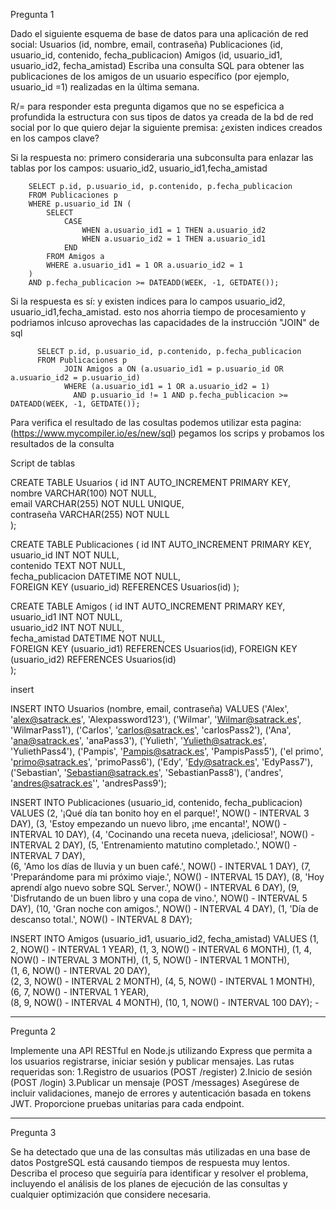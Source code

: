 
Pregunta 1

Dado el siguiente esquema de base de datos para una
aplicación de red social:
Usuarios (id, nombre, email, contraseña)
Publicaciones (id, usuario_id, contenido, fecha_publicacion)
Amigos (id, usuario_id1, usuario_id2, fecha_amistad)
Escriba una consulta SQL para obtener las publicaciones de
los amigos de un usuario específico (por ejemplo, usuario_id =1)
realizadas en la última semana.

R/= para responder esta pregunta digamos que no se espeficica a profundida la estructura con sus tipos de datos ya creada de la bd de red social por lo que quiero
dejar la siguiente premisa: ¿existen indices creados en los campos clave?

Si la respuesta no: primero consideraria una subconsulta para enlazar las tablas por los campos: usuario_id2, usuario_id1,fecha_amistad

        SELECT p.id, p.usuario_id, p.contenido, p.fecha_publicacion
        FROM Publicaciones p
        WHERE p.usuario_id IN (
            SELECT 
                CASE 
                    WHEN a.usuario_id1 = 1 THEN a.usuario_id2
                    WHEN a.usuario_id2 = 1 THEN a.usuario_id1
                END
            FROM Amigos a
            WHERE a.usuario_id1 = 1 OR a.usuario_id2 = 1
        )
        AND p.fecha_publicacion >= DATEADD(WEEK, -1, GETDATE());


Si la respuesta es sí: y existen indices para lo campos  usuario_id2, usuario_id1,fecha_amistad. esto nos ahorria tiempo de procesamiento y podriamos inlcuso aprovechas las capacidades de la instrucción "JOIN" de sql

          SELECT p.id, p.usuario_id, p.contenido, p.fecha_publicacion
          FROM Publicaciones p
                JOIN Amigos a ON (a.usuario_id1 = p.usuario_id OR a.usuario_id2 = p.usuario_id)
                WHERE (a.usuario_id1 = 1 OR a.usuario_id2 = 1)
                  AND p.usuario_id != 1 AND p.fecha_publicacion >= DATEADD(WEEK, -1, GETDATE());



Para verifica el resultado de las cosultas podemos utilizar esta pagina: (https://www.mycompiler.io/es/new/sql) pegamos los scrips y probamos los resultados de la consulta

Script de tablas

CREATE TABLE Usuarios (
    id INT AUTO_INCREMENT PRIMARY KEY,      
    nombre VARCHAR(100) NOT NULL,           
    email VARCHAR(255) NOT NULL UNIQUE,    
    contraseña VARCHAR(255) NOT NULL        
);

CREATE TABLE Publicaciones (
    id INT AUTO_INCREMENT PRIMARY KEY,        
    usuario_id INT NOT NULL,                
    contenido TEXT NOT NULL,               
    fecha_publicacion DATETIME NOT NULL,     
    FOREIGN KEY (usuario_id) REFERENCES Usuarios(id) 
);

CREATE TABLE Amigos (
    id INT AUTO_INCREMENT PRIMARY KEY,       
    usuario_id1 INT NOT NULL,                
    usuario_id2 INT NOT NULL,              
    fecha_amistad DATETIME NOT NULL,         
    FOREIGN KEY (usuario_id1) REFERENCES Usuarios(id),
    FOREIGN KEY (usuario_id2) REFERENCES Usuarios(id)  
);

insert

INSERT INTO Usuarios (nombre, email, contraseña)
VALUES 
('Alex', 'alex@satrack.es', 'Alexpassword123'),
('Wilmar', 'Wilmar@satrack.es', 'WilmarPass1'),
('Carlos', 'carlos@satrack.es', 'carlosPass2'),
('Ana', 'ana@satrack.es', 'anaPass3'),
('Yulieth', 'Yulieth@satrack.es', 'YuliethPass4'),
('Pampis', 'Pampis@satrack.es', 'PampisPass5'),
('el primo', 'primo@satrack.es', 'primoPass6'),
('Edy', 'Edy@satrack.es', 'EdyPass7'),
('Sebastian', 'Sebastian@satrack.es', 'SebastianPass8'),
('andres', 'andres@satrack.es'', 'andresPass9');

INSERT INTO Publicaciones (usuario_id, contenido, fecha_publicacion)
VALUES
(2, '¡Qué día tan bonito hoy en el parque!', NOW() - INTERVAL 3 DAY),
(3, 'Estoy empezando un nuevo libro, ¡me encanta!', NOW() - INTERVAL 10 DAY),
(4, 'Cocinando una receta nueva, ¡deliciosa!', NOW() - INTERVAL 2 DAY), 
(5, 'Entrenamiento matutino completado.', NOW() - INTERVAL 7 DAY),  
(6, 'Amo los días de lluvia y un buen café.', NOW() - INTERVAL 1 DAY), 
(7, 'Preparándome para mi próximo viaje.', NOW() - INTERVAL 15 DAY), 
(8, 'Hoy aprendí algo nuevo sobre SQL Server.', NOW() - INTERVAL 6 DAY), 
(9, 'Disfrutando de un buen libro y una copa de vino.', NOW() - INTERVAL 5 DAY), 
(10, 'Gran noche con amigos.', NOW() - INTERVAL 4 DAY), 
(1, 'Día de descanso total.', NOW() - INTERVAL 8 DAY); 

INSERT INTO Amigos (usuario_id1, usuario_id2, fecha_amistad)
VALUES
(1, 2, NOW() - INTERVAL 1 YEAR), 
(1, 3, NOW() - INTERVAL 6 MONTH), 
(1, 4, NOW() - INTERVAL 3 MONTH), 
(1, 5, NOW() - INTERVAL 1 MONTH),  
(1, 6, NOW() - INTERVAL 20 DAY),   
(2, 3, NOW() - INTERVAL 2 MONTH), 
(4, 5, NOW() - INTERVAL 1 MONTH),  
(6, 7, NOW() - INTERVAL 1 YEAR),   
(8, 9, NOW() - INTERVAL 4 MONTH), 
(10, 1, NOW() - INTERVAL 100 DAY); -

____________________________________________________________
Pregunta 2

Implemente una API RESTful en Node.js utilizando Express que
permita a los usuarios registrarse, iniciar sesión y publicar
mensajes. Las rutas requeridas son:
1.Registro de usuarios (POST /register)
2.Inicio de sesión (POST /login)
3.Publicar un mensaje (POST /messages)
Asegúrese de incluir validaciones, manejo de errores y
autenticación basada en tokens JWT. Proporcione pruebas
unitarias para cada endpoint.


____________________________________________________________

Pregunta 3

Se ha detectado que una de las consultas más utilizadas en
una base de datos PostgreSQL está causando tiempos de
respuesta muy lentos. Describa el proceso que seguiría para
identificar y resolver el problema, incluyendo el análisis de los
planes de ejecución de las consultas y cualquier optimización
que considere necesaria.

